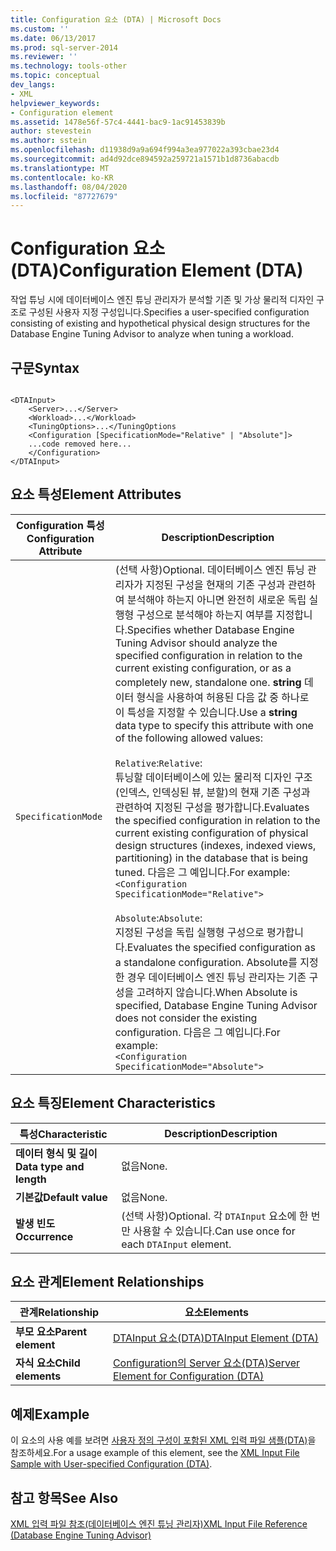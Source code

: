 ```yaml
---
title: Configuration 요소 (DTA) | Microsoft Docs
ms.custom: ''
ms.date: 06/13/2017
ms.prod: sql-server-2014
ms.reviewer: ''
ms.technology: tools-other
ms.topic: conceptual
dev_langs:
- XML
helpviewer_keywords:
- Configuration element
ms.assetid: 1478e56f-57c4-4441-bac9-1ac91453839b
author: stevestein
ms.author: sstein
ms.openlocfilehash: d11938d9a9a694f994a3ea977022a393cbae23d4
ms.sourcegitcommit: ad4d92dce894592a259721a1571b1d8736abacdb
ms.translationtype: MT
ms.contentlocale: ko-KR
ms.lasthandoff: 08/04/2020
ms.locfileid: "87727679"
---
```

# <a name="configuration-element-dta"></a><span data-ttu-id="914d0-102">Configuration 요소(DTA)</span><span class="sxs-lookup"><span data-stu-id="914d0-102">Configuration Element (DTA)</span></span>
  <span data-ttu-id="914d0-103">작업 튜닝 시에 데이터베이스 엔진 튜닝 관리자가 분석할 기존 및 가상 물리적 디자인 구조로 구성된 사용자 지정 구성입니다.</span><span class="sxs-lookup"><span data-stu-id="914d0-103">Specifies a user-specified configuration consisting of existing and hypothetical physical design structures for the Database Engine Tuning Advisor to analyze when tuning a workload.</span></span>  
  
## <a name="syntax"></a><span data-ttu-id="914d0-104">구문</span><span class="sxs-lookup"><span data-stu-id="914d0-104">Syntax</span></span>  
  
```  
  
<DTAInput>  
    <Server>...</Server>  
    <Workload>...</Workload>  
    <TuningOptions>...</TuningOptions  
    <Configuration [SpecificationMode="Relative" | "Absolute"]>  
    ...code removed here...  
    </Configuration>  
</DTAInput>  
```  
  
## <a name="element-attributes"></a><span data-ttu-id="914d0-105">요소 특성</span><span class="sxs-lookup"><span data-stu-id="914d0-105">Element Attributes</span></span>  
  
|<span data-ttu-id="914d0-106">Configuration 특성</span><span class="sxs-lookup"><span data-stu-id="914d0-106">Configuration Attribute</span></span>|<span data-ttu-id="914d0-107">Description</span><span class="sxs-lookup"><span data-stu-id="914d0-107">Description</span></span>|  
|-----------------------------|-----------------|  
|`SpecificationMode`|<span data-ttu-id="914d0-108">(선택 사항)</span><span class="sxs-lookup"><span data-stu-id="914d0-108">Optional.</span></span> <span data-ttu-id="914d0-109">데이터베이스 엔진 튜닝 관리자가 지정된 구성을 현재의 기존 구성과 관련하여 분석해야 하는지 아니면 완전히 새로운 독립 실행형 구성으로 분석해야 하는지 여부를 지정합니다.</span><span class="sxs-lookup"><span data-stu-id="914d0-109">Specifies whether Database Engine Tuning Advisor should analyze the specified configuration in relation to the current existing configuration, or as a completely new, standalone one.</span></span> <span data-ttu-id="914d0-110">**string** 데이터 형식을 사용하여 허용된 다음 값 중 하나로 이 특성을 지정할 수 있습니다.</span><span class="sxs-lookup"><span data-stu-id="914d0-110">Use a **string** data type to specify this attribute with one of the following allowed values:</span></span><br /><br /> <span data-ttu-id="914d0-111">`Relative`:</span><span class="sxs-lookup"><span data-stu-id="914d0-111">`Relative`:</span></span> <br />                  <span data-ttu-id="914d0-112">튜닝할 데이터베이스에 있는 물리적 디자인 구조(인덱스, 인덱싱된 뷰, 분할)의 현재 기존 구성과 관련하여 지정된 구성을 평가합니다.</span><span class="sxs-lookup"><span data-stu-id="914d0-112">Evaluates the specified configuration in relation to the current existing configuration of physical design structures (indexes, indexed views, partitioning) in the database that is being tuned.</span></span> <span data-ttu-id="914d0-113">다음은 그 예입니다.</span><span class="sxs-lookup"><span data-stu-id="914d0-113">For example:</span></span> <br />`<Configuration SpecificationMode="Relative">`<br /><br /> <span data-ttu-id="914d0-114">`Absolute`:</span><span class="sxs-lookup"><span data-stu-id="914d0-114">`Absolute`:</span></span> <br />                  <span data-ttu-id="914d0-115">지정된 구성을 독립 실행형 구성으로 평가합니다.</span><span class="sxs-lookup"><span data-stu-id="914d0-115">Evaluates the specified configuration as a standalone configuration.</span></span> <span data-ttu-id="914d0-116">Absolute를 지정한 경우 데이터베이스 엔진 튜닝 관리자는 기존 구성을 고려하지 않습니다.</span><span class="sxs-lookup"><span data-stu-id="914d0-116">When Absolute is specified, Database Engine Tuning Advisor does not consider the existing configuration.</span></span> <span data-ttu-id="914d0-117">다음은 그 예입니다.</span><span class="sxs-lookup"><span data-stu-id="914d0-117">For example:</span></span><br />`<Configuration SpecificationMode="Absolute">`|  
  
## <a name="element-characteristics"></a><span data-ttu-id="914d0-118">요소 특징</span><span class="sxs-lookup"><span data-stu-id="914d0-118">Element Characteristics</span></span>  
  
|<span data-ttu-id="914d0-119">특성</span><span class="sxs-lookup"><span data-stu-id="914d0-119">Characteristic</span></span>|<span data-ttu-id="914d0-120">Description</span><span class="sxs-lookup"><span data-stu-id="914d0-120">Description</span></span>|  
|--------------------|-----------------|  
|<span data-ttu-id="914d0-121">**데이터 형식 및 길이**</span><span class="sxs-lookup"><span data-stu-id="914d0-121">**Data type and length**</span></span>|<span data-ttu-id="914d0-122">없음</span><span class="sxs-lookup"><span data-stu-id="914d0-122">None.</span></span>|  
|<span data-ttu-id="914d0-123">**기본값**</span><span class="sxs-lookup"><span data-stu-id="914d0-123">**Default value**</span></span>|<span data-ttu-id="914d0-124">없음</span><span class="sxs-lookup"><span data-stu-id="914d0-124">None.</span></span>|  
|<span data-ttu-id="914d0-125">**발생 빈도**</span><span class="sxs-lookup"><span data-stu-id="914d0-125">**Occurrence**</span></span>|<span data-ttu-id="914d0-126">(선택 사항)</span><span class="sxs-lookup"><span data-stu-id="914d0-126">Optional.</span></span> <span data-ttu-id="914d0-127">각 `DTAInput` 요소에 한 번만 사용할 수 있습니다.</span><span class="sxs-lookup"><span data-stu-id="914d0-127">Can use once for each `DTAInput` element.</span></span>|  
  
## <a name="element-relationships"></a><span data-ttu-id="914d0-128">요소 관계</span><span class="sxs-lookup"><span data-stu-id="914d0-128">Element Relationships</span></span>  
  
|<span data-ttu-id="914d0-129">관계</span><span class="sxs-lookup"><span data-stu-id="914d0-129">Relationship</span></span>|<span data-ttu-id="914d0-130">요소</span><span class="sxs-lookup"><span data-stu-id="914d0-130">Elements</span></span>|  
|------------------|--------------|  
|<span data-ttu-id="914d0-131">**부모 요소**</span><span class="sxs-lookup"><span data-stu-id="914d0-131">**Parent element**</span></span>|[<span data-ttu-id="914d0-132">DTAInput 요소&#40;DTA&#41;</span><span class="sxs-lookup"><span data-stu-id="914d0-132">DTAInput Element &#40;DTA&#41;</span></span>](dtainput-element-dta.md)|  
|<span data-ttu-id="914d0-133">**자식 요소**</span><span class="sxs-lookup"><span data-stu-id="914d0-133">**Child elements**</span></span>|[<span data-ttu-id="914d0-134">Configuration의 Server 요소&#40;DTA&#41;</span><span class="sxs-lookup"><span data-stu-id="914d0-134">Server Element for Configuration &#40;DTA&#41;</span></span>](server-element-for-configuration-dta.md)|  
  
## <a name="example"></a><span data-ttu-id="914d0-135">예제</span><span class="sxs-lookup"><span data-stu-id="914d0-135">Example</span></span>  
 <span data-ttu-id="914d0-136">이 요소의 사용 예를 보려면 [사용자 정의 구성이 포함된 XML 입력 파일 샘플&#40;DTA&#41;](xml-input-file-sample-with-user-specified-configuration-dta.md)을 참조하세요.</span><span class="sxs-lookup"><span data-stu-id="914d0-136">For a usage example of this element, see the [XML Input File Sample with User-specified Configuration &#40;DTA&#41;](xml-input-file-sample-with-user-specified-configuration-dta.md).</span></span>  
  
## <a name="see-also"></a><span data-ttu-id="914d0-137">참고 항목</span><span class="sxs-lookup"><span data-stu-id="914d0-137">See Also</span></span>  
 [<span data-ttu-id="914d0-138">XML 입력 파일 참조&#40;데이터베이스 엔진 튜닝 관리자&#41;</span><span class="sxs-lookup"><span data-stu-id="914d0-138">XML Input File Reference &#40;Database Engine Tuning Advisor&#41;</span></span>](xml-input-file-reference-database-engine-tuning-advisor.md)  
  
  
